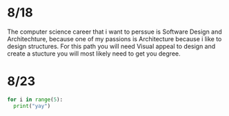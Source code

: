 # 8/18
The computer science career that i want to perssue is Software Design and Architechture, because one of my passions is Architecture because i like to design structures. For this path you will need Visual appeal to design and create a stucture you will most likely need to get you degree.

# 8/23

```python
for i in range(5):
  print("yay")
```

